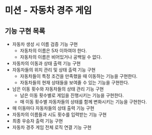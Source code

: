 # 미션 - 자동차 경주 게임

## 기능 구현 목록
- 자동차 생성 시 이름 검증 기능 구현
  - 자동차의 이름은 5자 이하여야 한다.
  - 자동차의 이름은 비어있거나 공백일 수 없다.
- 자동차의 이동과 상태 출력 기능 구현
- 자동차들의 위치 관리 및 상태 출력 기능 구현
  - 자동차들이 특정 조건을 만족했을 때 이동하는 기능을 구현한다.
  - 자동차들의 현재 상태들을 보여줄 수 있는 기능을 구현한다.
- 남은 이동 횟수와 자동차들의 상태 관리 기능 구현
  - 남은 이동 횟수별로 게임을 진행시키는 기능을 구현한다.
  - 매 이동 횟수별 자동차들의 상태를 함께 변화시키는 기능을 구현한다.
- 매 이동마다 자동차들의 상태 출력 기능 구현
- 자동차의 이름들과 시도 횟수를 입력받는 기능 구현
- 최종 우승자 출력 기능 구현
- 자동차 경주 게임 전체 로직 연결 기능 구현

